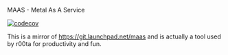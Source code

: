 MAAS - Metal As A Service

[![codecov](https://codecov.io/github/SpaghettiHub/maas/graph/badge.svg?token=6MEG2WTWVN)](https://codecov.io/github/SpaghettiHub/maas)

This is a mirror of https://git.launchpad.net/maas and is actually a tool used by r00ta for productivity and fun. 

